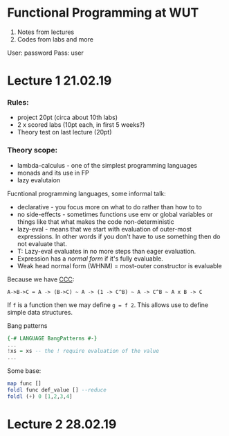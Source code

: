 # Functional Programming at WUT

1. Notes from lectures 
2. Codes from labs and more

User: password
Pass: user


# Lecture 1 21.02.19

### Rules:
- project 20pt (circa about 10th labs)
- 2 x scored labs (10pt each, in first 5 weeks?)
- Theory test on last lecture (20pt)


### Theory scope:
- lambda-calculus - one of the simplest programming languages
- monads and its use in FP
- lazy evalutaion

Fucntional programming languages, some informal talk:
- declarative - you focus more on what to do rather than how to to
- no side-effects - sometimes functions use env or global variables or things like that what makes the code non-deterministic
- lazy-eval - means that we start with evaluation of outer-most expressions. In other words if you don't have to use something then do not evaluate that.
- T: Lazy-eval evaluates in no more steps than eager evaluation.
- Expression has a *normal form* if it's fully evaluable.
- Weak head normal form (WHNM) = most-outer constructor is evaluable 


Because we have [CCC](https://ncatlab.org/nlab/show/cartesian+closed+category):
```
A->B->C = A -> (B->C) ~ A -> (1 -> C^B) ~ A -> C^B ~ A x B -> C
```

If `f` is a function then we may define `g = f 2`. This allows use to define simple data structures.

Bang patterns
```haskell
{-# LANGUAGE BangPatterns #-}
...
!xs = xs -- the ! require evaluation of the value
...
```

Some base:
```haskell
map func []
foldl func def_value [] --reduce
foldl (+) 0 [1,2,3,4]
```

# Lecture 2 28.02.19


